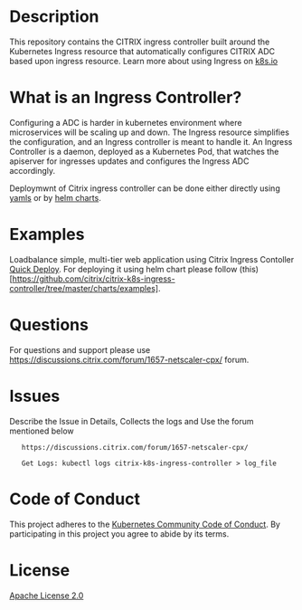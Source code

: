 # **Description**

This repository contains the CITRIX ingress controller built around the Kubernetes Ingress resource that automatically configures CITRIX ADC based upon ingress resource.
Learn more about using Ingress on [k8s.io](https://kubernetes.io/docs/concepts/services-networking/ingress/) 

# **What is an Ingress Controller?**

Configuring a  ADC is harder in kubernetes environment where microservices will be scaling up and down.
The Ingress resource simplifies the configuration, and an Ingress controller is meant to handle it.
An Ingress Controller is a daemon, deployed as a Kubernetes Pod, that watches the apiserver for ingresses  updates and configures the Ingress ADC accordingly.

Deploymwnt of Citrix ingress controller can be done either directly using [yamls](https://github.com/citrix/citrix-k8s-ingress-controller/tree/master/deployment) or by [helm charts](https://github.com/citrix/citrix-k8s-ingress-controller/tree/master/charts).

# **Examples**

Loadbalance simple, multi-tier web application using Citrix Ingress Contoller [Quick Deploy](./example).
For deploying it using helm chart please follow (this)[https://github.com/citrix/citrix-k8s-ingress-controller/tree/master/charts/examples]. 

# **Questions**
For questions and support please use https://discussions.citrix.com/forum/1657-netscaler-cpx/ forum. 

# **Issues**
Describe the Issue in Details, Collects the logs and  Use the forum mentioned below
```
   https://discussions.citrix.com/forum/1657-netscaler-cpx/
  
   Get Logs: kubectl logs citrix-k8s-ingress-controller > log_file
```

# **Code of Conduct**
This project adheres to the [Kubernetes Community Code of Conduct](https://github.com/kubernetes/community/blob/master/code-of-conduct.md). By participating in this project you agree to abide by its terms.

# **License**
[Apache License 2.0](./license/LICENSE)
